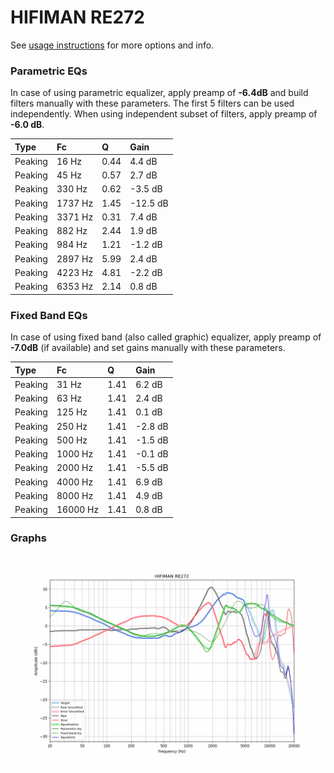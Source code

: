 # HIFIMAN RE272
See [usage instructions](https://github.com/jaakkopasanen/AutoEq#usage) for more options and info.

### Parametric EQs
In case of using parametric equalizer, apply preamp of **-6.4dB** and build filters manually
with these parameters. The first 5 filters can be used independently.
When using independent subset of filters, apply preamp of **-6.0 dB**.

| Type    | Fc      |    Q | Gain     |
|:--------|:--------|:-----|:---------|
| Peaking | 16 Hz   | 0.44 | 4.4 dB   |
| Peaking | 45 Hz   | 0.57 | 2.7 dB   |
| Peaking | 330 Hz  | 0.62 | -3.5 dB  |
| Peaking | 1737 Hz | 1.45 | -12.5 dB |
| Peaking | 3371 Hz | 0.31 | 7.4 dB   |
| Peaking | 882 Hz  | 2.44 | 1.9 dB   |
| Peaking | 984 Hz  | 1.21 | -1.2 dB  |
| Peaking | 2897 Hz | 5.99 | 2.4 dB   |
| Peaking | 4223 Hz | 4.81 | -2.2 dB  |
| Peaking | 6353 Hz | 2.14 | 0.8 dB   |

### Fixed Band EQs
In case of using fixed band (also called graphic) equalizer, apply preamp of **-7.0dB**
(if available) and set gains manually with these parameters.

| Type    | Fc       |    Q | Gain    |
|:--------|:---------|:-----|:--------|
| Peaking | 31 Hz    | 1.41 | 6.2 dB  |
| Peaking | 63 Hz    | 1.41 | 2.4 dB  |
| Peaking | 125 Hz   | 1.41 | 0.1 dB  |
| Peaking | 250 Hz   | 1.41 | -2.8 dB |
| Peaking | 500 Hz   | 1.41 | -1.5 dB |
| Peaking | 1000 Hz  | 1.41 | -0.1 dB |
| Peaking | 2000 Hz  | 1.41 | -5.5 dB |
| Peaking | 4000 Hz  | 1.41 | 6.9 dB  |
| Peaking | 8000 Hz  | 1.41 | 4.9 dB  |
| Peaking | 16000 Hz | 1.41 | 0.8 dB  |

### Graphs
![](./HIFIMAN%20RE272.png)